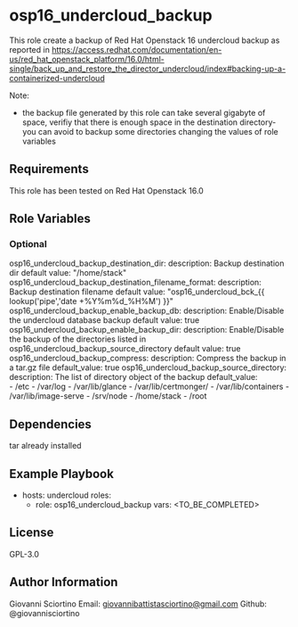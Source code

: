 osp16_undercloud_backup
=========

This role create a backup of Red Hat Openstack 16 undercloud backup as reported in https://access.redhat.com/documentation/en-us/red_hat_openstack_platform/16.0/html-single/back_up_and_restore_the_director_undercloud/index#backing-up-a-containerized-undercloud

Note: 
- the backup file generated by this role can take several gigabyte of space, verifiy that there is enough space in the destination directory- you can avoid to backup some directories changing the values of role variables

Requirements
------------

This role has been tested on Red Hat Openstack 16.0

Role Variables
--------------

### Optional
osp16_undercloud_backup_destination_dir: 
  description: Backup destination dir
  default value: "/home/stack"
osp16_undercloud_backup_destination_filename_format: 
  description: Backup destination filename
  default value: "osp16_undercloud_bck_{{ lookup('pipe','date +%Y%m%d_%H%M') }}"
osp16_undercloud_backup_enable_backup_db: 
  description: Enable/Disable the undercloud database backup
  default value: true
osp16_undercloud_backup_enable_backup_dir: 
  description: Enable/Disable the backup of the directories listed in osp16_undercloud_backup_source_directory 
  default value: true
osp16_undercloud_backup_compress: 
  description: Compress the backup in a tar.gz file
  default_value:  true
osp16_undercloud_backup_source_directory: 
  description: The list of directory object of the backup
  default_value:  
    - /etc
    - /var/log
    - /var/lib/glance
    - /var/lib/certmonger/
    - /var/lib/containers
    - /var/lib/image-serve
    - /srv/node
    - /home/stack
    - /root

Dependencies
------------

tar already installed

Example Playbook
----------------

- hosts: undercloud
  roles:
    - role: osp16_undercloud_backup
      vars:
        <TO_BE_COMPLETED> 

License
-------

GPL-3.0

Author Information
------------------

Giovanni Sciortino
Email: giovannibattistasciortino@gmail.com
Github: @giovannisciortino
